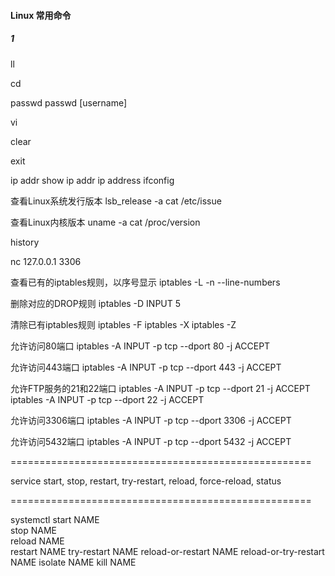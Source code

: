 
#### Linux 常用命令

##### 1


ll

cd

passwd
passwd [username]

vi

clear

exit


ip addr show
ip addr
ip address
ifconfig

查看Linux系统发行版本
lsb_release -a
cat /etc/issue

查看Linux内核版本
uname -a
cat /proc/version

history

nc 127.0.0.1 3306

查看已有的iptables规则，以序号显示
iptables -L -n --line-numbers


删除对应的DROP规则
iptables -D INPUT 5

清除已有iptables规则
iptables -F
iptables -X
iptables -Z

允许访问80端口
iptables -A INPUT -p tcp --dport 80 -j ACCEPT

允许访问443端口
iptables -A INPUT -p tcp --dport 443 -j ACCEPT

允许FTP服务的21和22端口
iptables -A INPUT -p tcp --dport 21 -j ACCEPT
iptables -A INPUT -p tcp --dport 22 -j ACCEPT

允许访问3306端口
iptables -A INPUT -p tcp --dport 3306 -j ACCEPT

允许访问5432端口
iptables -A INPUT -p tcp --dport 5432 -j ACCEPT


====================================================

service
start, stop, restart, try-restart, reload, force-reload, status

====================================================

systemctl
start NAME                 
stop NAME                
reload NAME             
restart NAME
try-restart NAME
reload-or-restart NAME
reload-or-try-restart NAME
isolate NAME
kill NAME
